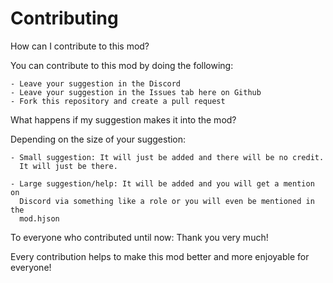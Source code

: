 # Contributing

How can I contribute to this mod?

  You can contribute to this mod by doing the following:
    
    - Leave your suggestion in the Discord
    - Leave your suggestion in the Issues tab here on Github
    - Fork this repository and create a pull request

What happens if my suggestion makes it into the mod?
  
  Depending on the size of your suggestion:
  
    - Small suggestion: It will just be added and there will be no credit. 
      It will just be there.
      
    - Large suggestion/help: It will be added and you will get a mention on
      Discord via something like a role or you will even be mentioned in the 
      mod.hjson
      
To everyone who contributed until now: Thank you very much!

Every contribution helps to make this mod better and more 
enjoyable for everyone!
